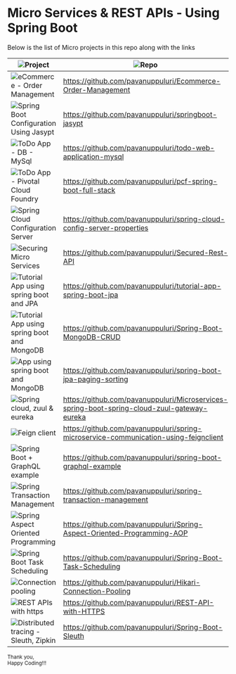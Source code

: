 # Micro Services & REST APIs - Using Spring Boot
Below is the list of Micro projects in this repo along with the links

| ![Project](https://img.shields.io/badge/Project-blue.svg)      | ![Repo](https://img.shields.io/badge/Repo-blue.svg)         |
|--------------|------------------|
| ![eCommerce - Order Management](https://img.shields.io/badge/eCommerce%20Order%20Management-red.svg)        | https://github.com/pavanuppuluri/Ecommerce-Order-Management           |
| ![Spring Boot Configuration Using Jasypt](https://img.shields.io/badge/Spring%20Boot%20Configuration%20Jasypt-red.svg)        | https://github.com/pavanuppuluri/springboot-jasypt           |
| ![ToDo App - DB - MySql](https://img.shields.io/badge/ToDo%20App-%20Spring%20Boot,MySql%20Database-red.svg)        | https://github.com/pavanuppuluri/todo-web-application-mysql           |
| ![ToDo App - Pivotal Cloud Foundry](https://img.shields.io/badge/Full%20Stack%20ToDo%20App-%20Angular,Spring%20Boot,PCF-red.svg)        | https://github.com/pavanuppuluri/pcf-spring-boot-full-stack           |
| ![Spring Cloud Configuration Server](https://img.shields.io/badge/Spring%20Cloud%20Configuration%20Server-red.svg)        | https://github.com/pavanuppuluri/spring-cloud-config-server-properties           |
| ![Securing Micro Services](https://img.shields.io/badge/Securing%20Micro%20Services-red.svg)        | https://github.com/pavanuppuluri/Secured-Rest-API           |
| ![Tutorial App using spring boot and JPA](https://img.shields.io/badge/Tutorial%20App-Using%20spring%20boot%20and%20JPA-red.svg)        | https://github.com/pavanuppuluri/tutorial-app-spring-boot-jpa           |
| ![Tutorial App using spring boot and MongoDB](https://img.shields.io/badge/Tutorial%20App-Using%20spring%20boot%20and%20MongoDB-red.svg)        | https://github.com/pavanuppuluri/Spring-Boot-MongoDB-CRUD           |
| ![App using spring boot and MongoDB](https://img.shields.io/badge/App-Using%20spring%20boot%20and%20jpa,%20paging,%20sorting-red.svg)        | https://github.com/pavanuppuluri/spring-boot-jpa-paging-sorting           |
| ![Spring cloud, zuul & eureka](https://img.shields.io/badge/Microservices%20using%20spring%20cloud,zuul%20&%20eureka-red.svg)        | https://github.com/pavanuppuluri/Microservices-spring-boot-spring-cloud-zuul-gateway-eureka           |
| ![Feign client](https://img.shields.io/badge/Feign%20client&%20eureka-red.svg)        | https://github.com/pavanuppuluri/spring-microservice-communication-using-feignclient          |
| ![Spring Boot + GraphQL example](https://img.shields.io/badge/Spring%20Boot%20+%20GraphQL%20Example%20-red.svg)        | https://github.com/pavanuppuluri/spring-boot-graphql-example|
| ![Spring Transaction Management](https://img.shields.io/badge/Spring%20Transaction%20Management%20-red.svg)        | https://github.com/pavanuppuluri/spring-transaction-management|
| ![Spring Aspect Oriented Programming](https://img.shields.io/badge/Spring%20AOP%20-red.svg)        | https://github.com/pavanuppuluri/Spring-Aspect-Oriented-Programming-AOP|
| ![Spring Boot Task Scheduling](https://img.shields.io/badge/Spring%20Boot%20Task%20Scheduling%20-red.svg)        | https://github.com/pavanuppuluri/Spring-Boot-Task-Scheduling|
| ![Connection pooling](https://img.shields.io/badge/Connection%20pooling%20-red.svg)        | https://github.com/pavanuppuluri/Hikari-Connection-Pooling|
| ![REST APIs with https](https://img.shields.io/badge/REST%20APIs%20with%20https%20-red.svg)        | https://github.com/pavanuppuluri/REST-API-with-HTTPS|
| ![Distributed tracing - Sleuth, Zipkin](https://img.shields.io/badge/Distributed%20Tracing%20with%20Sleuth,%20Zipkin%20-red.svg) |https://github.com/pavanuppuluri/Spring-Boot-Sleuth|





<small>Thank you, <br> Happy Coding!!!</small>


